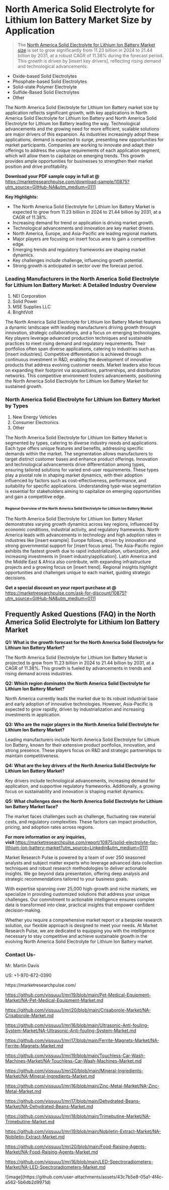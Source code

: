 <h1>North America Solid Electrolyte for Lithium Ion Battery Market&nbsp;Size by Application</h1><blockquote><p>The <a href="https://marketresearchpulse.com/download-sample/10875?utm_source=GitHub-NA&amp;utm_medium=0111">North America Solid Electrolyte for Lithium Ion Battery Market size</a> is set to grow significantly from 11.23 billion in 2024 to 21.44 billion by 2031, at a robust CAGR of 11.38% during the forecast period. This growth is driven by [insert key drivers], reflecting rising demand and technological advancements.</p></blockquote><ul><li>Oxide-based Solid Electrolytes<li> Phosphate-based Solid Electrolytes<li> Solid-state Polymer Electrolyte<li> Sulfide-Based Solid Electrolytes<li> Other</li></ul><p>The North America Solid Electrolyte for Lithium Ion Battery market size by application reflects significant growth, with key applications in North America Solid Electrolyte for Lithium Ion Battery and North America Solid Electrolyte for Lithium Ion Battery leading the way. Technological advancements and the growing need for more efficient, scalable solutions are major drivers of this expansion. As industries increasingly adopt these applications, demand is expected to surge, presenting new opportunities for market participants. Companies are working to innovate and adapt their offerings to address the unique requirements of each application segment, which will allow them to capitalize on emerging trends. This growth provides ample opportunities for businesses to strengthen their market position and drive profitability.</p><p><strong>Download your PDF sample copy in full at @ </strong><a href="https://marketresearchpulse.com/download-sample/10875?utm_source=GitHub-NA&amp;utm_medium=0111">https://marketresearchpulse.com/download-sample/10875?utm_source=GitHub-NA&amp;utm_medium=0111</a></p><p><strong>Key Highlights: </strong></p><ul><li>The North America Solid Electrolyte for Lithium Ion Battery Market is expected to grow from 11.23 billion in 2024 to 21.44 billion by 2031, at a CAGR of 11.38%.</li><li>Increasing demand for trend or application is driving market growth.</li><li>Technological advancements and innovation are key market drivers.</li><li>North America, Europe, and Asia-Pacific are leading regional markets.</li><li>Major players are focusing on insert focus area to gain a competitive edge.</li><li>Emerging trends and regulatory frameworks are shaping market dynamics.</li><li>Key challenges include challenge, influencing growth potential.</li><li>Strong growth is anticipated in sector over the forecast period.</li></ul><h3>Leading Manufacturers in the North America Solid Electrolyte for Lithium Ion Battery Market: A Detailed Industry Overview</h3><ol><li>NEI Corporation</li><li>Solid Power</li><li>MSE Supplies LLC</li><li>BrightVolt</li></ol><div class="flex max-w-full flex-col flex-grow"><div class="min-h-8 text-message flex w-full flex-col items-end gap-2 whitespace-normal break-words [.text-message+&amp;]:mt-5" dir="auto" data-message-author-role="assistant" data-message-id="fd8432e4-4910-450d-b182-61b7bfb0a01f" data-message-model-slug="gpt-4o"><div class="flex w-full flex-col gap-1 empty:hidden first:pt-[3px]"><div class="markdown prose w-full break-words dark:prose-invert light"><p>The North America Solid Electrolyte for Lithium Ion Battery Market features a dynamic landscape with leading manufacturers driving growth through innovation, strategic collaborations, and a focus on emerging technologies. Key players leverage advanced production techniques and sustainable practices to meet rising demand and regulatory requirements. Their portfolios often span diverse applications, catering to industries such as [insert industries]. Competitive differentiation is achieved through continuous investment in R&amp;D, enabling the development of innovative products that address evolving customer needs. Market leaders also focus on expanding their footprint via acquisitions, partnerships, and distribution networks. This competitive environment fosters advancements, positioning the North America Solid Electrolyte for Lithium Ion Battery Market for sustained growth.</p></div></div></div></div><h3>North America Solid Electrolyte for Lithium Ion Battery Market by Types</h3><ol><li>New Energy Vehicles<li> Consumer Electronics<li> Other</li></ol><div class="flex max-w-full flex-col flex-grow"><div class="min-h-8 text-message flex w-full flex-col items-end gap-2 whitespace-normal break-words [.text-message+&amp;]:mt-5" dir="auto" data-message-author-role="assistant" data-message-id="084470be-0bb7-4664-bddf-5156b4f41249" data-message-model-slug="gpt-4o-mini"><div class="flex w-full flex-col gap-1 empty:hidden first:pt-[3px]"><div class="markdown prose w-full break-words dark:prose-invert light"><p>The North America Solid Electrolyte for Lithium Ion Battery Market is segmented by types, catering to diverse industry needs and applications. Each type offers unique features and benefits, addressing specific demands within the market. The segmentation allows manufacturers to target distinct customer bases and enhance product offerings. Innovation and technological advancements drive differentiation among types, ensuring tailored solutions for varied end-user requirements. These types play a pivotal role in shaping market dynamics, with their adoption influenced by factors such as cost-effectiveness, performance, and suitability for specific applications. Understanding type-wise segmentation is essential for stakeholders aiming to capitalize on emerging opportunities and gain a competitive edge.</p></div></div></div></div><h3><span style="font-size: 11px;">Regional Overview of the North America Solid Electrolyte for Lithium Ion Battery Market</span></h3><div class="flex max-w-full flex-col flex-grow"><div class="min-h-8 text-message flex w-full flex-col items-end gap-2 whitespace-normal break-words [.text-message+&amp;]:mt-5" dir="auto" data-message-author-role="assistant" data-message-id="e9038762-ce64-4e30-91c9-9bd413514231" data-message-model-slug="gpt-4o-mini"><div class="flex w-full flex-col gap-1 empty:hidden first:pt-[3px]"><div class="markdown prose w-full break-words dark:prose-invert light"><p>The North America Solid Electrolyte for Lithium Ion Battery Market demonstrates varying growth dynamics across key regions, influenced by economic conditions, industrial activity, and regulatory frameworks. North America leads with advancements in technology and high adoption rates in industries like [insert example]. Europe follows, driven by innovation and strong governmental support for [insert focus area]. The Asia-Pacific region exhibits the fastest growth due to rapid industrialization, urbanization, and increasing investments in [insert industry/application]. Latin America and the Middle East &amp; Africa also contribute, with expanding infrastructure projects and a growing focus on [insert trend]. Regional insights highlight opportunities and challenges unique to each market, guiding strategic decisions.</p></div></div></div></div><p><strong>Get a special discount on your report purchase at @ </strong><a href="https://marketresearchpulse.com/ask-for-discount/10875?utm_source=GitHub-NA&amp;utm_medium=0111">https://marketresearchpulse.com/ask-for-discount/10875?utm_source=GitHub-NA&amp;utm_medium=0111</a></p><h2>Frequently Asked Questions (FAQ) in the North America Solid Electrolyte for Lithium Ion Battery Market</h2><p><strong>Q1: What is the growth forecast for the North America Solid Electrolyte for Lithium Ion Battery Market?</strong></p><p>The North America Solid Electrolyte for Lithium Ion Battery Market is projected to grow from 11.23 billion in 2024 to 21.44 billion by 2031, at a CAGR of 11.38%. This growth is fueled by advancements in trends and rising demand across industries.</p><p><strong>Q2: Which region dominates the North America Solid Electrolyte for Lithium Ion Battery Market?</strong></p><p>North America currently leads the market due to its robust industrial base and early adoption of innovative technologies. However, Asia-Pacific is expected to grow rapidly, driven by industrialization and increasing investments in application.</p><p><strong>Q3: Who are the major players in the North America Solid Electrolyte for Lithium Ion Battery Market?</strong></p><p>Leading manufacturers include North America Solid Electrolyte for Lithium Ion Battery, known for their extensive product portfolios, innovation, and strong presence. These players focus on R&amp;D and strategic partnerships to maintain competitiveness.</p><p><strong>Q4: What are the key drivers of the North America Solid Electrolyte for Lithium Ion Battery Market?</strong></p><p>Key drivers include technological advancements, increasing demand for application, and supportive regulatory frameworks. Additionally, a growing focus on sustainability and innovation is shaping market dynamics.</p><p><strong>Q5: What challenges does the North America Solid Electrolyte for Lithium Ion Battery Market face?</strong></p><p>The market faces challenges such as challenge, fluctuating raw material costs, and regulatory complexities. These factors can impact production, pricing, and adoption rates across regions.</p><p><strong>For more information or any inquiries, visit&nbsp;</strong><a href="https://marketresearchpulse.com/report/10875/solid-electrolyte-for-lithium-ion-battery-market?utm_source=Linkedin&utm_medium=0111">https://marketresearchpulse.com/report/10875/solid-electrolyte-for-lithium-ion-battery-market?utm_source=Linkedin&utm_medium=0111</a></p><p>Market Research Pulse is powered by a team of over 250 seasoned analysts and subject matter experts who leverage advanced data collection techniques and robust research methodologies to deliver actionable insights. We go beyond data presentation, offering deep analysis and strategic recommendations tailored to your business goals.</p><p>With expertise spanning over 25,000 high-growth and niche markets, we specialize in providing customized solutions that address your unique challenges. Our commitment to actionable intelligence ensures complex data is transformed into clear, practical insights that empower confident decision-making.</p><p>Whether you require a comprehensive market report or a bespoke research solution, our flexible approach is designed to meet your needs. At Market Research Pulse, we are dedicated to equipping you with the intelligence necessary to stay competitive and achieve sustainable growth in the evolving North America Solid Electrolyte for Lithium Ion Battery market.</p><h3><strong>Contact Us-</strong></h3><p>Mr. Martin Davis</p><p>US: +1-970-672-0390</p><p>https://marketresearchpulse.com/</p><p><a href="https://github.com/vissuuu1/mri19/blob/main/Pet-Medical-Equipment-Market/NA-Pet-Medical-Equipment-Market.md">https://github.com/vissuuu1/mri19/blob/main/Pet-Medical-Equipment-Market/NA-Pet-Medical-Equipment-Market.md</a></p><p><a href="https://github.com/vissuuu1/mri20/blob/main/Crisaborole-Market/NA-Crisaborole-Market.md">https://github.com/vissuuu1/mri20/blob/main/Crisaborole-Market/NA-Crisaborole-Market.md</a></p><p><a href="https://github.com/vissuuu1/mri16/blob/main/Ultrasonic-Anti-fouling-System-Market/NA-Ultrasonic-Anti-fouling-System-Market.md">https://github.com/vissuuu1/mri16/blob/main/Ultrasonic-Anti-fouling-System-Market/NA-Ultrasonic-Anti-fouling-System-Market.md</a></p><p><a href="https://github.com/vissuuu1/mri17/blob/main/Ferrite-Magnets-Market/NA-Ferrite-Magnets-Market.md">https://github.com/vissuuu1/mri17/blob/main/Ferrite-Magnets-Market/NA-Ferrite-Magnets-Market.md</a></p><p><a href="https://github.com/vissuuu1/mri19/blob/main/Touchless-Car-Wash-Machines-Market/NA-Touchless-Car-Wash-Machines-Market.md">https://github.com/vissuuu1/mri19/blob/main/Touchless-Car-Wash-Machines-Market/NA-Touchless-Car-Wash-Machines-Market.md</a></p><p><a href="https://github.com/vissuuu1/mri20/blob/main/Mineral-Ingredients-Market/NA-Mineral-Ingredients-Market.md">https://github.com/vissuuu1/mri20/blob/main/Mineral-Ingredients-Market/NA-Mineral-Ingredients-Market.md</a></p><p><a href="https://github.com/vissuuu1/mri16/blob/main/Zinc-Metal-Market/NA-Zinc-Metal-Market.md">https://github.com/vissuuu1/mri16/blob/main/Zinc-Metal-Market/NA-Zinc-Metal-Market.md</a></p><p><a href="https://github.com/vissuuu1/mri17/blob/main/Dehydrated-Beans-Market/NA-Dehydrated-Beans-Market.md">https://github.com/vissuuu1/mri17/blob/main/Dehydrated-Beans-Market/NA-Dehydrated-Beans-Market.md</a></p><p><a href="https://github.com/vissuuu1/mri18/blob/main/Trimebutine-Market/NA-Trimebutine-Market.md">https://github.com/vissuuu1/mri18/blob/main/Trimebutine-Market/NA-Trimebutine-Market.md</a></p><p><a href="https://github.com/vissuuu1/mri19/blob/main/Nobiletin-Extract-Market/NA-Nobiletin-Extract-Market.md">https://github.com/vissuuu1/mri19/blob/main/Nobiletin-Extract-Market/NA-Nobiletin-Extract-Market.md</a></p><p><a href="https://github.com/vissuuu1/mri20/blob/main/Food-Raising-Agents-Market/NA-Food-Raising-Agents-Market.md">https://github.com/vissuuu1/mri20/blob/main/Food-Raising-Agents-Market/NA-Food-Raising-Agents-Market.md</a></p><p><a href="https://github.com/vissuuu1/mri16/blob/main/LED-Spectroradiometers-Market/NA-LED-Spectroradiometers-Market.md">https://github.com/vissuuu1/mri16/blob/main/LED-Spectroradiometers-Market/NA-LED-Spectroradiometers-Market.md</a></p>
![image](https://github.com/user-attachments/assets/43c7b5e8-05a1-4f4c-a562-5b6db2d9971d)
